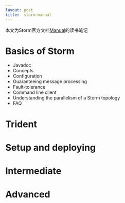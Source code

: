 ```yaml
---
layout: post
title:  storm-manual
---
```


本文为Storm官方文档[Manual](http://storm.incubator.apache.org/documentation/Documentation.html)的读书笔记

# Basics of Storm

+ Javadoc
+ Concepts
+ Configuration
+ Guaranteeing message processing
+ Fault-tolerance
+ Command line client
+ Understanding the parallelism of a Storm topology
+ FAQ

# Trident

# Setup and deploying

# Intermediate

# Advanced